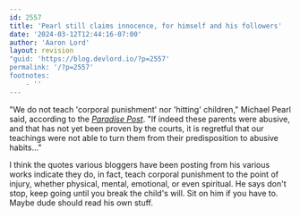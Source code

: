 ```yaml
---
id: 2557
title: 'Pearl still claims innocence, for himself and his followers'
date: '2024-03-12T12:44:16-07:00'
author: 'Aaron Lord'
layout: revision
"guid: 'https://blog.devlord.io/?p=2557'
permalink: '/?p=2557'
footnotes:
    - ''
---
```


<!-- wp:paragraph -->
<p>"We do not teach 'corporal punishment' nor 'hitting' children," Michael Pearl said, according to the <em><a href="https://www.paradisepost.com/2010/02/26/questions-about-ministry-grow/" title="">Paradise Post</a></em>. "If indeed these parents were abusive, and that has not yet been proven by the courts, it is regretful that our teachings were not able to turn them from their predisposition to abusive habits..."</p>
<!-- /wp:paragraph -->

<!-- wp:paragraph -->
<p>I think the quotes various bloggers have been posting from his various works indicate they do, in fact, teach corporal punishment to the point of injury, whether physical, mental, emotional, or even spiritual. He says don't stop, keep going until you break the child's will. Sit on him if you have to. Maybe dude should read his own stuff.</p>
<!-- /wp:paragraph -->